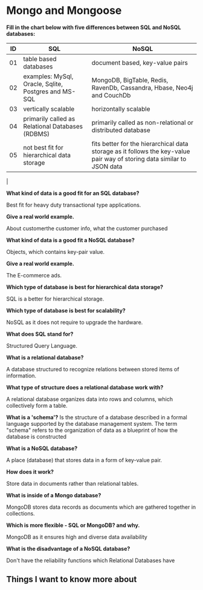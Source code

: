 # Mongo and Mongoose
 **Fill in the chart below with five differences between SQL and NoSQL databases:**
 
 | ID | SQL | NoSQL |
 |------| ------ |------- |
  | 01 | table based databases | document based, key-value pairs |
  |02|examples: MySql, Oracle, Sqlite, Postgres and MS-SQL|MongoDB, BigTable, Redis, RavenDb, Cassandra, Hbase, Neo4j and CouchDb|
  |03|vertically scalable|horizontally scalable|
  |04|primarily called as Relational Databases (RDBMS)	|primarily called as non-relational or distributed database|
  |05|not best fit for hierarchical data storage	|fits better for the hierarchical data storage as it follows the key-value pair way of storing data similar to JSON data
|

**What kind of data is a good fit for an SQL database?**

Best fit for heavy duty transactional type applications.

**Give a real world example.**

About customerthe customer info, what the customer purchased 

**What kind of data is a good fit a NoSQL database?**

Objects, which contains key-pair value.

**Give a real world example.**

 The E-commerce ads.

**Which type of database is best for hierarchical data storage?**

SQL is a better for hierarchical storage.

**Which type of database is best for scalability?**

NoSQL as it does not require to upgrade the hardware.

**What does SQL stand for?**

Structured Query Language.

**What is a relational database?**

A database structured to recognize relations between stored items of information.

**What type of structure does a relational database work with?**

A relational database organizes data into rows and columns, which collectively form a table.

**What is a 'schema'?**
Is the structure of a database described in a formal language supported by the database management system. The term "schema" refers to the organization of data as a blueprint of how the database is constructed

**What is a NoSQL database?**

A place (database) that stores data in a form of key-value pair.

**How does it work?**

Store data in documents rather than relational tables.

**What is inside of a Mongo database?**

MongoDB stores data records as documents  which are gathered together in collections.

**Which is more flexible - SQL or MongoDB? and why.**

MongoDB as it ensures high and diverse data availability

**What is the disadvantage of a NoSQL database?**

Don't have the reliability functions which Relational Databases have
## Things I want to know more about